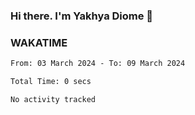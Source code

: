 ### Hi there. I'm Yakhya Diome 👋

### WAKATIME
<!--START_SECTION:waka-->

```txt
From: 03 March 2024 - To: 09 March 2024

Total Time: 0 secs

No activity tracked
```

<!--END_SECTION:waka-->

